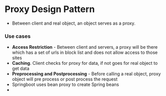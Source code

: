 # Proxy Design Pattern

- Between client and real object, an object serves as a proxy.

### Use cases
- **Access Restriction** - Between client and servers, a proxy will be there which has a set of urls in block list and does not allow access to those sites
- **Caching**. Client checks for proxy for data, if not goes for real object to get data
- **Preprocessing and Postprocessing** - Before calling a real object, proxy object will pre process or post process the request
- Springboot uses bean proxy to create Spring beans
- 